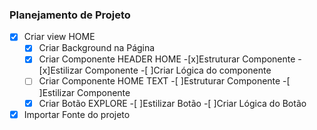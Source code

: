 ### Planejamento de Projeto

-[x] Criar view HOME
    -[x] Criar Background na Página
    -[x] Criar Componente HEADER HOME
        -[x]Estruturar Componente
        -[x]Estilizar Componente
        -[ ]Criar Lógica do componente
    -[ ] Criar Componente HOME TEXT
        -[ ]Estruturar Componente
        -[ ]Estilizar Componente
    -[x] Criar Botão EXPLORE
        -[ ]Estilizar Botão
        -[ ]Criar Lógica do Botão
-[x] Importar Fonte do projeto        